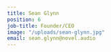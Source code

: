 ```yaml
---
title: Sean Glynn
position: 6
job-title: Founder/CEO
image: "/uploads/sean-glynn.jpg"
email: sean.glynn@novel.audio
---
```


